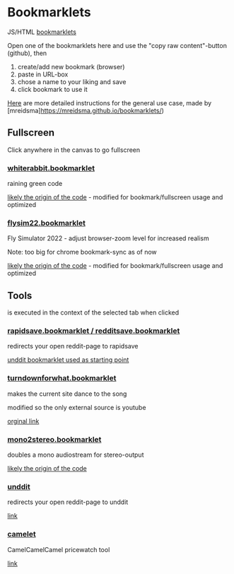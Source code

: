 # Bookmarklets

JS/HTML [bookmarklets](https://wikipedia.org/wiki/Bookmarklet)

Open one of the bookmarklets here and use the "copy raw content"-button (github), then
1. create/add new bookmark (browser)
2. paste in URL-box
3. chose a name to your liking and save
4. click bookmark to use it

[Here](https://mreidsma.github.io/bookmarklets/installing.html) are more detailed instructions for the general use case, made by [mreidsma]https://mreidsma.github.io/bookmarklets/)

## Fullscreen

Click anywhere in the canvas to go fullscreen

### [whiterabbit.bookmarklet](https://github.com/000MDK/Bookmarklets/blob/main/Fullscreen/whiterabbit.bookmarklet)

raining green code

[likely the origin of the code](https://angularfixing.com/how-to-make-javascript-raining-matrix-code-as-a-background-of-the-website/) - modified for bookmark/fullscreen usage and optimized

### [flysim22.bookmarklet](https://github.com/000MDK/Bookmarklets/blob/main/Fullscreen/flysim22.bookmarklet)

Fly Simulator 2022 - adjust browser-zoom level for increased realism

Note: too big for chrome bookmark-sync as of now

[likely the origin of the code](https://www.terrybutler.co.uk/2021/08/17/animated-fly-cursor-for-cats/) - modified for bookmark/fullscreen usage and optimized


## Tools

is executed in the context of the selected tab when clicked

### [rapidsave.bookmarklet / redditsave.bookmarklet](https://github.com/000MDK/Bookmarklets/blob/main/Tools/rapidsave.bookmarklet)

redirects your open reddit-page to rapidsave

[unddit bookmarklet used as starting point](https://www.unddit.com/)

### [turndownforwhat.bookmarklet](https://github.com/000MDK/Bookmarklets/blob/main/Tools/turndownforwhat.bookmarklet)

makes the current site dance to the song

modified so the only external source is youtube

[orginal link](https://nthitz.github.io/turndownforwhatjs/)

### [mono2stereo.bookmarklet](https://github.com/000MDK/Bookmarklets/blob/main/Tools/mono2stereo.bookmarklet)

doubles a mono audiostream for stereo-output

[likely the origin of the code](https://www.reddit.com/user/AudioContext/)

### [unddit](https://www.unddit.com/)

redirects your open reddit-page to unddit

[link](https://www.unddit.com/)

### [camelet](https://de.camelcamelcamel.com/tools/bookmarklet)

CamelCamelCamel pricewatch tool

[link](https://de.camelcamelcamel.com/tools/bookmarklet)
